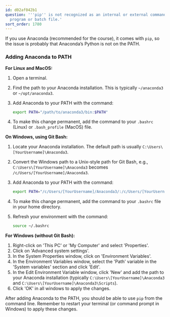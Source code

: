 ```yaml
---
id: d02af042b1
question: '''pip'' is not recognized as an internal or external command, operable
  program or batch file.'
sort_order: 1780
---
```


If you use Anaconda (recommended for the course), it comes with `pip`, so the issue is probably that Anaconda’s Python is not on the PATH.

### Adding Anaconda to PATH

**For Linux and MacOS:**

1. Open a terminal.
2. Find the path to your Anaconda installation. This is typically `~/anaconda3` or `~/opt/anaconda3`.
3. Add Anaconda to your PATH with the command:
   
   ```bash
   export PATH="/path/to/anaconda3/bin:$PATH"
   ```

4. To make this change permanent, add the command to your `.bashrc` (Linux) or `.bash_profile` (MacOS) file.

**On Windows, using Git Bash:**

1. Locate your Anaconda installation. The default path is usually `C:\Users\[YourUsername]\Anaconda3`.
2. Convert the Windows path to a Unix-style path for Git Bash, e.g., `C:\Users\[YourUsername]\Anaconda3` becomes `/c/Users/[YourUsername]/Anaconda3`.
3. Add Anaconda to your PATH with the command:

   ```bash
   export PATH="/c/Users/[YourUsername]/Anaconda3/:/c/Users/[YourUsername]/Anaconda3/Scripts/$PATH"
   ```

4. To make this change permanent, add the command to your `.bashrc` file in your home directory.
5. Refresh your environment with the command:

   ```bash
   source ~/.bashrc
   ```

**For Windows (without Git Bash):**

1. Right-click on 'This PC' or 'My Computer' and select 'Properties'.
2. Click on 'Advanced system settings'.
3. In the System Properties window, click on 'Environment Variables'.
4. In the Environment Variables window, select the 'Path' variable in the 'System variables' section and click 'Edit'.
5. In the Edit Environment Variable window, click 'New' and add the path to your Anaconda installation (typically `C:\Users\[YourUsername]\Anaconda3` and `C:\Users\[YourUsername]\Anaconda3\Scripts`).
6. Click 'OK' in all windows to apply the changes.

After adding Anaconda to the PATH, you should be able to use `pip` from the command line. Remember to restart your terminal (or command prompt in Windows) to apply these changes.